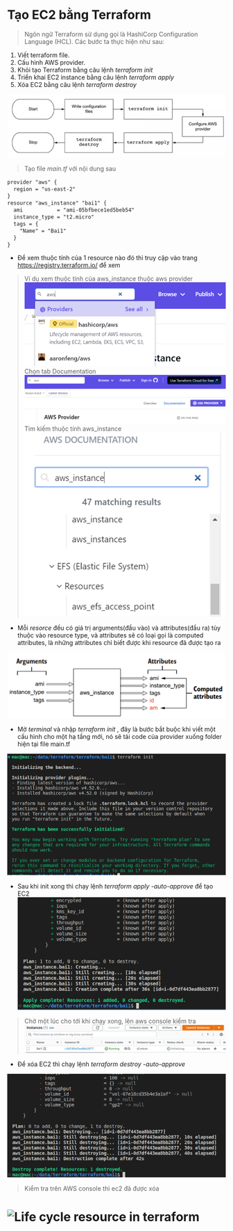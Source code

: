 # Tạo EC2 bằng Terraform
>
> Ngôn ngữ Terraform sử dụng gọi là HashiCorp Configuration Language (HCL).
Các bước ta thực hiện như sau:

1. Viết terraform file.
2. Cấu hình AWS provider.
3. Khỏi tạo Terraform bằng câu lệnh *terraform init*
4. Triển khai EC2 instance bằng câu lệnh *terraform apply*
5. Xóa EC2 bằng câu lệnh *terraform destroy*

![](./images/workflow1.PNG)

> Tạo file *main.tf* với nội dung sau

```
provider "aws" {
  region = "us-east-2"
}
resource "aws_instance" "bai1" {
  ami           = "ami-05bfbece1ed5beb54"
  instance_type = "t2.micro"
  tags = {
    "Name" = "Bai1"
  }
}
```

* Để xem thuộc tính của 1 resource nào đó thì truy cập vào trang
 <https://registry.terraform.io/> để xem

> Ví dụ xem thuộc tính của aws_instance thuộc aws provider
![](./images/awsresource.PNG)
> Chọn tab Documentation
![](./images/awsresource-doc.PNG)
> Tìm kiếm thuộc tính aws_instance
![](./images/awsresource-doc-instance.PNG)

* Mỗi *resorce* đều có giá trị arguments(đầu vào) và attributes(đầu ra) tùy thuộc vào resource type, và attributes sẽ có loại gọi là computed attributes, là những attributes chỉ biết được khi resource đã được tạo ra

![](./images/aws_argument_attribute.PNG)

* Mở *terminal* và nhập *terraform init* , đây là bước bắt buộc khi viết một cấu hình cho một hạ tầng mới, nó sẽ tải code của provider xuống folder hiện tại file main.tf

![](./images/terraform_init.PNG)

* Sau khi init xong thì chạy lệnh *terraform apply -auto-approve* để tạo EC2
![](./images/terraform_apply.PNG)

> Chờ một lúc cho tới khi chạy xong, lên aws console kiểm tra
![](./images/terraform_ec2.PNG)

* Để xóa EC2 thì chạy lệnh *terraform destroy -auto-approve*

![](./images/terraform_destroy.PNG)

> Kiểm tra trên AWS console thì ec2 đã được xóa

# ![Life cycle resource in terraform](https://github.com/luudinhmac/terraform/tree/master/bai2)
